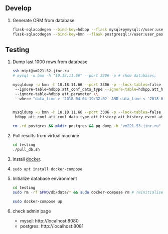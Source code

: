 
## Develop
1. Generate ORM from database
    ```bash
   flask-sqlacodegen --bind-key=hdbpp --flask mysql+pymysql://user:user_pass@localhost/hdbpp > ./server/orm/hdbpp.py
   flask-sqlacodegen --bind-key=bmn --flask postgresql://user:user_pass@localhost/bmn_db > ./server/orm/bmn.py
    ```

## Testing
1. Dump last 1000 rows from database
   ```bash
   ssh mipt@vm221-52.jinr.ru
   # mysql -u bmn -h "10.18.11.66" --port 3306 -p # show databases;

   mysqldump -u bmn -h 10.18.11.66 --port 3306 -p --lock-tables=false --ignore-table=hdbpp.att_conf \\
    --ignore-table=hdbpp.att_conf_data_type --ignore-table=hdbpp.att_history --ignore-table=hdbpp.att_history_event \\
    --ignore-table=hdbpp.att_parameter \\
    --where "data_time > '2018-04-04 19:32:02' AND data_time < '2018-04-04 19:42:36'" hdbpp > mysql/hdbpp_values.sql


   mysqldump -u bmn -h 10.18.11.66 --port 3306 -p --lock-tables=false \\
    hdbpp att_conf att_conf_data_type att_history att_history_event att_parameter > mysql/hdbpp_atts.sql
  
   rm -rd postgres && mkdir postgres && pg_dump -h "vm221-53.jinr.ru" -U db_reader -O -x bmn_db > postgres/bmn_db.sql 
   ```
2. Pull results from virtual machine
   ```bash
   cd testing
   ./pull_db.sh
   ```

1. install [docker](https://docs.docker.com/install/linux/docker-ce/ubuntu/).
2. `sudo apt install docker-compose`
3. Initialize database environment
   ```bash
   cd testing
   sudo rm -rf $PWD/db/data/* && sudo docker-compose rm # reinitialise database

   sudo docker-compose up
   ```
4. check admin page
   - mysql: http://localhost:8080
   - postgres: http://localhost:8081
